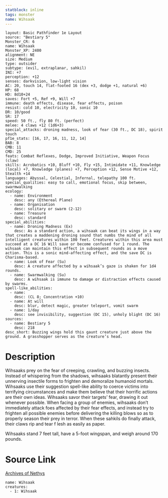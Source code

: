 ```yaml
---
statblock: inline
tags: monster
name: Wihsaak
---
```

```statblock
layout: Basic Pathfinder 1e Layout
source: "Bestiary 5"
Monster_CR: 6
name: Wihsaak
Monster_XP: 2400
alignment: NE
size: Medium
type: outsider
subtype: (evil, extraplanar, sahkil)
INI: +7
perception: +12
senses: darkvision, low-light vision
AC: 20, touch 14, flat-footed 16 (dex +3, dodge +1, natural +6)
HP: 68
HD: 8d10+24
saves: Fort +5, Ref +9, Will +7
immune: death effects, disease, fear effects, poison
resist: cold 10, electricity 10, sonic 10
DR: 10/good
SR: 17
speed: 50 ft., fly 80 ft. (perfect)
melee: 4 claws +12 (1d6+3)
special_attacks: droning madness, look of fear (30 ft., DC 18), spirit touch
pf1e_stats: [16, 17, 16, 11, 12, 14]
BAB: 8
CMB: 11
CMD: 25
feats: Combat Reflexes, Dodge, Improved Initiative, Weapon Focus (claw)
skills: Acrobatics +10, Bluff +10, Fly +15, Intimidate +11, Knowledge (local) +7, Knowledge (planes) +7, Perception +12, Sense Motive +12, Stealth +14
languages: Abyssal, Celestial, Infernal, telepathy 100 ft.
special_qualities: easy to call, emotional focus, skip between, swarmwalking
ecology:
  - name: Environment
    desc: any (Ethereal Plane)
  - name: Organisation
    desc: solitary or swarm (2-12)
  - name: Treasure
    desc: standard
special_abilities:
  - name: Droning Madness (Ex)
    desc: As a standard action, a wihsaak can beat its wings in a way that creates a maddening droning sound that numbs the mind of all intelligent creatures within 100 feet. Creatures within this area must succeed at a DC 16 Will save or become confused for 1 round. The wihsaak can maintain this effect in subsequent rounds as a move action. This is a sonic mind-affecting effect, and the save DC is Charisma-based.
  - name: Look of Fear (Su)
    desc: A creature affected by a wihsaak’s gaze is shaken for 1d4 rounds.
  - name: Swarmwalking (Su)
    desc: A wihsaak is immune to damage or distraction effects caused by swarms.
spell-like_abilities:
  - name:
    desc: (CL 8; Concentration +10)
  - name: At will
    desc: blur, detect magic, greater teleport, vomit swarm
  - name: 1/day
    desc: see invisibility, suggestion (DC 15), unholy blight (DC 16)
sources:
  - name: Bestiary 5
    desc: 218
desc_short: Buzzing wings hold this gaunt creature just above the ground. A grasshopper serves as the creature’s head.
```
# Description
Wihsaaks prey on the fear of creeping, crawling, and buzzing insects. Instead of whispering from the shadows, wihsaaks blatantly present their unnerving insectile forms to frighten and demoralize humanoid mortals. Wihsaaks use their suggestion spell-like ability to coerce victims into terrifying circumstances and make them believe that their horrific actions are their own ideas. Wihsaaks savor their targets’ fear, drawing it out whenever possible. When facing a group of enemies, wihsaaks don’t immediately attack foes affected by their fear effects, and instead try to frighten all possible enemies before delivering the killing blows so as to properly season their prey in terror. When these sahkils do finally attack, their claws rip and tear f lesh as easily as paper.

 Wihsaaks stand 7 feet tall, have a 5-foot wingspan, and weigh around 170 pounds.
# Source Link
[Archives of Nethys](https://aonprd.com/MonsterDisplay.aspx?ItemName=Wihsaak)
```encounter-table
name: Wihsaak
creatures:
  - 1: Wihsaak
```

